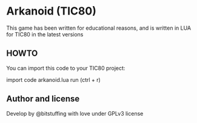 # Arkanoid (TIC80) 

This game has been written for educational reasons, 
and is written in LUA for TIC80 in the latest versions 

## HOWTO

You can import this code to your TIC80 project:

import code arkanoid.lua
run (ctrl + r)


## Author and license 

Develop by @bitstuffing with love under GPLv3 license

